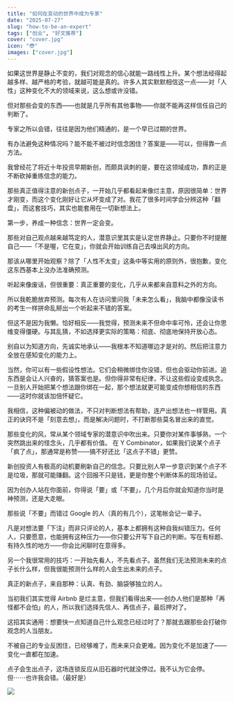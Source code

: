 ```yaml
---
title: "如何在变动的世界中成为专家"
date: "2025-07-27"
slug: "how-to-be-an-expert"
tags: ["创业", "好文推荐"]
cover: "cover.jpg"
icon: "😎"
images: ["cover.jpg"]
---
```

如果这世界是静止不变的，我们对观念的信心就能一路线性上升。某个想法经得起越多样、越严格的考验，就越可能是真的。许多人其实默默相信这一点——对「人性」这种变化不大的领域来说，这么想或许没错。



但对那些会变的东西——也就是几乎所有其他事物——你就不能再这样信任自己的判断了。



专家之所以会错，往往是因为他们精通的，是一个早已过期的世界。



有办法避免这种情况吗？能不能不被过时信念困住？答案是——可以，但得靠一点方法。



我曾经花了将近十年投资早期新创，而颇具讽刺的是，要在这领域成功，靠的正是不断砍掉重练信念的能力。



那些真正值得注意的新创点子，一开始几乎都看起来像烂主意，原因很简单：世界才刚变，而这个变化刚好让它从坏变成了对。我花了很多时间学会分辨这种「翻盘」，而这套技巧，其实也能套用在一切新想法上。



第一步，养成一种信念：世界一定会变。



那些对自己观点越来越笃定的人，潜意识里其实是认定世界静止。只要你不时提醒自己——「不是喔，它在变」，你就会开始训练自己去嗅出风的方向。



那该从哪里开始观察？除了「人性不太变」这条中等实用的原则外，很抱歉，变化这东西基本上没办法准确预测。



听起来像废话，但很重要：真正重要的变化，几乎从来都来自意料之外的方向。



所以我乾脆放弃预测。每次有人在访问里问我「未来怎么看」，我脑中都像没读书的考生一样拼命乱掰出一个听起来不错的答案。



但这不是因为我懒。恰好相反——我觉得，预测未来不但命中率可怜，还会让你思维变得僵硬。与其乱猜，不如选择更实际的策略：彻底、彻底地保持开放心态。



别自以为知道方向，先诚实地承认——我根本不知道哪边才是对的。然后把注意力全放在感知变化的能力上。



当然，你可以有一些假设性想法。它们会稍微绑住你没错，但也会驱动你前进。追东西是会让人兴奋的，猜答案也是。但你得非常有纪律，不让这些假设变成执念。
一旦别人开始把某个想法跟你绑在一起，那个想法就更可能变成你想相信的东西——这时你就该加倍怀疑它。



我相信，这种偏被动的做法，不只对判断想法有帮助，连产出想法也一样管用。真正的诀窍不是「刻意去想」，而是解决问题时，不打断那些莫名冒出来的直觉。



那些变化的风，常从某个领域专家的潜意识中吹出来。只要你对某件事够熟，一个突然跳出来的怪念头，几乎都有价值。
在 Y Combinator，如果我们说某个点子「疯了点」，那通常是称赞——搞不好还比「这点子不错」更赞。



新创投资人有极高的动机要刷新自己的信念。只要比别人早一步意识到某个点子不是垃圾，那就可能赚翻。这个回报不只是钱，更是你整个判断体系的现场验证。



因为创办人站在你面前，你得说「要」或「不要」，几个月后你就会知道你当时是神预测，还是大走眼。



那些说「不要」而错过 Google 的人（真的有几个），这笔帐会记一辈子。



凡是对想法要「下注」而非只评论的人，基本上都拥有这种自我纠错压力。任何人，只要愿意，也能拥有这种压力——你只要公开写下自己的判断。写在有标题、有持久性的地方——你会比闲聊时在意得多。



另一个我很常用的技巧：一开始先看人，不先看点子。虽然我们无法预测未来的点子长什么样，但我很能预测什么样的人会生出未来的点子。



真正的新点子，来自那种：认真、有劲、脑袋够独立的人。



当初我们其实觉得 Airbnb 是烂主意，但我们看得出来——创办人他们是那种「再怪都不会怕」的人，所以我们选择先信人、再信点子，最后押对了。



这招其实通用：想要快一点知道自己什么观念已经过时了？那就去跟那些会打破你观念的人当朋友。



不被自己的专业反困住，已经够难了，而未来只会更难。因为变化不是加速了——变化一直都在加速。



点子会生出点子，这场连锁反应从旧石器时代就没停过。我不认为它会停。
但⋯⋯也许我会错。（最好是）




![](https://prod-files-secure.s3.us-west-2.amazonaws.com/112d0858-5090-4d34-a606-b75eb8d65fd2/46476355-9cf3-4e99-9b7a-3531bc426380/1000202064.png?X-Amz-Algorithm=AWS4-HMAC-SHA256&X-Amz-Content-Sha256=UNSIGNED-PAYLOAD&X-Amz-Credential=ASIAZI2LB4662NALAWSA%2F20250802%2Fus-west-2%2Fs3%2Faws4_request&X-Amz-Date=20250802T161554Z&X-Amz-Expires=3600&X-Amz-Security-Token=IQoJb3JpZ2luX2VjEN%2F%2F%2F%2F%2F%2F%2F%2F%2F%2F%2FwEaCXVzLXdlc3QtMiJHMEUCIDdmCjv3FbmVPKuIsMJwTQW63SKLp6n9aWEXKE%2F227vFAiEA1BkurR8z%2FtgV9Df9JrP%2FvPLI8sMDaIMssEwucSRnyVsq%2FwMIGBAAGgw2Mzc0MjMxODM4MDUiDHXmBfEE5q%2Bl7NK%2FjircAyInefSLfy2NVCbvMJxwc8PDxgQreN45nLLa5e%2BU1Wkhed3YsujG7etiwzpS3DxzTaU9AqDj69gyc8E5OKoWQ4z8jnOeSSzlxjBJbw5DSqiIHPBC7s07yaWuqkrJAGmEDX6cmIXV6pwTDMRsB8tTBpRyQitGGyi4gQRsWpD2lruoHRlg51A1sIa1ZY5fD%2FI8GQ%2FAJYoZi2R9S2sXbwcO7bmrMzswaSB%2BSwiZF6vDj337rlcTj8SC0R87746OFGrr4YVh9zkCiaCdprD4%2BxIulJIvY5w%2BADRZ75%2BQQcznUm8xTHMqnMuIPrlhRSabPg6LGsxWlNqycjtgfN3z3Ui1IaiTi%2FrnryJ0ZlObKsC7xkhVKSJiSO8bfZ0u5vorS4iI7nNWGaf%2B3zPqo3%2FDlZHOPAn4HFRl9RSzNPR64x%2FHWCZyo%2FQpNBcq2%2FzRTJgWY1N548mceoz1ybPpp88TY527%2BwRdb2LhAU7YLDMzYYcr%2FmAYZGkyG15R%2FjWCIlB%2FPw7wcWOHn%2Bm1jnvWVk%2FmLN%2BBF%2BbENUzaVKLXIhybP0t9FBrOCLaFW%2B5T5Gu19MnqCn8Bc6liYhxmb1291NhK8vcMu5trp0hsNMQp8pYex7M5NAQc1%2BoqPH1ZCldKC%2BPSMLnGuMQGOqUBrCnvkTg0n%2BIw9v5LV2qKOCGpyY%2BumHrSAFrZH13b3AAusdQL4TXaqXFBDq2aKlJIa2VsW8w30M8zWdsvq13rpAm%2FP1%2FtXcKIthT%2FKSlM0maqsM4qGPWMi8ajMPu0KuqhYsNB0Vbd7fbayU5q5MD89PGu9TFWfslAvSg4IJBJV%2B5KSwaeL%2B36OmMcZPU5ASsi0dnosUNR%2BiEj8VxnIyPPOF8i83b8&X-Amz-Signature=4b2225d758bfdd7a9d7253e6af09ea56ccb0f55f785333adc22bc72237ac6a4e&X-Amz-SignedHeaders=host&x-amz-checksum-mode=ENABLED&x-id=GetObject)


